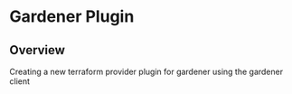 
# Gardener Plugin

## Overview
Creating a new terraform provider plugin for gardener using the gardener client
